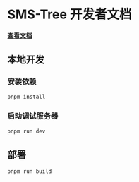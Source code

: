 # SMS-Tree 开发者文档

[**查看文档**](https://sms-tree-docs-dev.nuxt.dev/)

## 本地开发

### 安装依赖

```bash
pnpm install
```

### 启动调试服务器

```bash
pnpm run dev
```

## 部署

```bash
pnpm run build
```
